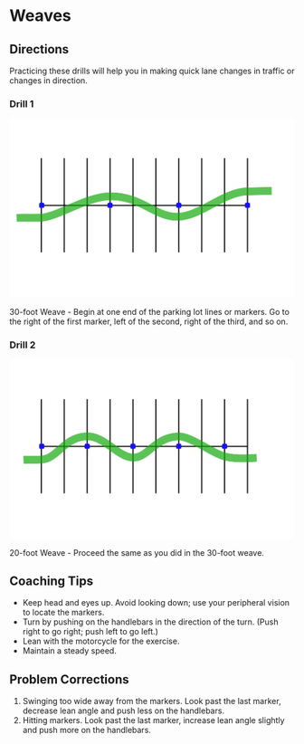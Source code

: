 # Weaves

## Directions
Practicing these drills will help you in making quick lane changes in traffic or changes in direction.


### Drill 1

![Drill 1](images/parking-8.svg)

30-foot Weave - Begin at one end of the parking lot lines or markers. Go to the right of the first marker, left of the second, right of the third, and so on.

### Drill 2

![Drill 2](images/parking-9.svg)

20-foot Weave - Proceed the same as you did in the 30-foot weave.


## Coaching Tips
*  Keep head and eyes up. Avoid looking down; use your peripheral vision to locate the markers.
*  Turn by pushing on the handlebars in the direction of the turn. (Push right to go right; push left to go left.)
*  Lean with the motorcycle for the exercise.
*  Maintain a steady speed.

## Problem Corrections

1. Swinging too wide away from the markers. Look past the last marker, decrease lean angle and push less on the handlebars.
2. Hitting markers. Look past the last marker, increase lean angle slightly and push more on the handlebars.
